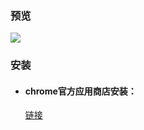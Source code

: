 ### 预览
![](https://github.com/github-ado/memo/blob/main/screenshot.png)
### 安装
* #### chrome官方应用商店安装：<br> 
  [链接](https://chrome.google.com/webstore/detail/cmdmgfbahfgbdkociijmabndjclidgam)
